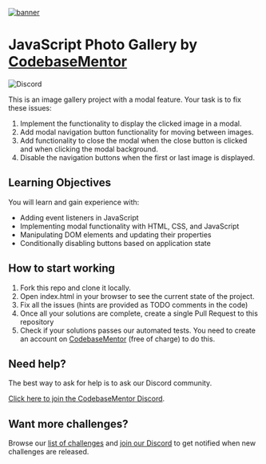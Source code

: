 [![banner](https://user-images.githubusercontent.com/2349518/234388904-4a3d07fd-563c-429a-8ceb-7b6f5da90e6f.svg)](https://codebasementor.com?utm_source=github&utm_medium=javascript-photo-gallery&utm_campaign=github_readmes)

# JavaScript Photo Gallery by [CodebaseMentor](https://codebasementor.com?utm_source=github&utm_medium=javascript-photo-gallery&utm_campaign=github_readmes)

![Discord](https://img.shields.io/discord/968893691769000027?color=7289da&label=Discord&logo=discord&logoColor=white&style=for-the-badge)

This is an image gallery project with a modal feature. Your task is to fix these issues:

1. Implement the functionality to display the clicked image in a modal.
1. Add modal navigation button functionality for moving between images.
1. Add functionality to close the modal when the close button is clicked and when clicking the modal background.
1. Disable the navigation buttons when the first or last image is displayed.

## Learning Objectives

You will learn and gain experience with:

- Adding event listeners in JavaScript
- Implementing modal functionality with HTML, CSS, and JavaScript
- Manipulating DOM elements and updating their properties
- Conditionally disabling buttons based on application state

## How to start working

1. Fork this repo and clone it locally.
1. Open index.html in your browser to see the current state of the project.
1. Fix all the issues (hints are provided as TODO comments in the code)
1. Once all your solutions are complete, create a single Pull Request to this repository
1. Check if your solutions passes our automated tests. You need to create an account on [CodebaseMentor](https://www.codebasementor.com?utm_source=github&utm_medium=javascript-photo-gallery&utm_campaign=github_readmes) (free of charge) to do this.

## Need help?

The best way to ask for help is to ask our Discord community.

[Click here to join the CodebaseMentor Discord](https://discord.gg/7cAkUcKbjB).

## Want more challenges?

Browse our [list of challenges](https://app.codebasementor.com?utm_source=github&utm_medium=javascript-photo-gallery&utm_campaign=github_readmes) and [join our Discord](https://discord.gg/6VsSMZaM7q) to get notified when new challenges are released.

